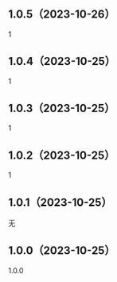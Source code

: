 ## 1.0.5（2023-10-26）
1
## 1.0.4（2023-10-25）
1
## 1.0.3（2023-10-25）
1
## 1.0.2（2023-10-25）
1
## 1.0.1（2023-10-25）
无
## 1.0.0（2023-10-25）
1.0.0
